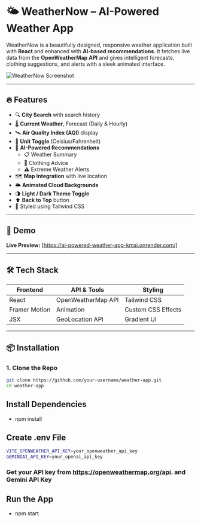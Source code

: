 # 🌤️ WeatherNow – AI-Powered Weather App

WeatherNow is a beautifully designed, responsive weather application built with **React** and enhanced with **AI-based recommendations**. It fetches live data from the **OpenWeatherMap API** and gives intelligent forecasts, clothing suggestions, and alerts with a sleek animated interface.

![WeatherNow Screenshot](![image](https://github.com/user-attachments/assets/93dffab4-7055-48e0-a1e5-22a8a1039d01)
) <!-- Optional: Add an actual screenshot -->

---

## 🔥 Features

- 🔍 **City Search** with search history
- 🌡️ **Current Weather**, Forecast (Daily & Hourly)
- 🛰️ **Air Quality Index (AQI)** display
- 🧭 **Unit Toggle** (Celsius/Fahrenheit)
- 🧠 **AI-Powered Recommendations**
  - 📋 Weather Summary
  - 👕 Clothing Advice
  - ⚠️ Extreme Weather Alerts
- 🗺️ **Map Integration** with live location
- 🌥️ **Animated Cloud Backgrounds**
- 🌗 **Light / Dark Theme Toggle**
- ⬆️ **Back to Top** button
- 🎨 Styled using Tailwind CSS

---

## 🚀 Demo

**Live Preview:** [https://ai-powered-weather-app-kmai.onrender.com/]

---

## 🛠️ Tech Stack

| Frontend   | API & Tools       | Styling       |
|------------|-------------------|---------------|
| React      | OpenWeatherMap API| Tailwind CSS  |
| Framer Motion |   Animation    | Custom CSS Effects |
| JSX        | GeoLocation API   | Gradient UI   |

---

## 📦 Installation

### 1. Clone the Repo

```bash
git clone https://github.com/your-username/weather-app.git
cd weather-app
```

## Install Dependencies
- npm install
  
## Create .env File

```bash
VITE_OPENWEATHER_API_KEY=your_openweather_api_key
GEMINIAI_API_KEY=your_openai_api_key
```

### Get your API key from https://openweathermap.org/api. and Gemini API Key

## Run the App
- npm start
